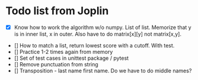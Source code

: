 # Todo list from Joplin

* [x] Know how to work the algorithm w/o numpy.  List of list.  Memorize that y is in inner list, x in outer.  Also have to do 
  matrix[x][y] not matrix[x,y].
* [] How to match a list, return lowest score with a cutoff.  With test.
* [] Practice 1-2 times again from memory
* [] Set of test cases in unittest package / pytest
* [] Remove punctuation from string
* [] Transposition - last name first name.  Do we have to do middle names?